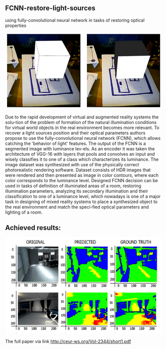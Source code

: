 ## FCNN-restore-light-sources
using fully-convolutional neural network in tasks of restoring optical properties 

![GitHub Logo](images/ar.png)

Due to the rapid development of virtual and augmented reality systems the solu-tion of the problem of formation of the natural illumination conditions for virtual world objects in the real environment becomes more relevant. To recover a light sources position and their optical parameters authors propose to use the fully-convolutional neural network (FCNN), which allows catching the 'behavior of light' features. The output of the FCNN is a segmented image with luminance lev-els. As an encoder it was taken the architecture of VGG-16 with layers that pools and convolves an input and wisely classifies it to one of a class which characterizes its luminance. The image dataset was synthesized with use of the physically correct photorealistic rendering software. Dataset consists of HDR images that were rendered and then presented as image in color contours, where each color corresponds to the luminance level. Designed FCNN decision can be used in tasks of definition of illuminated areas of a room, restoring illumination parameters, analyzing its secondary illumination and their classification to one of a luminance level, which nowadays is one of a major task in designing of mixed reality systems to place a synthesized object to the real environment and match the speci-fied optical parameters and lighting of a room. 

## Achieved results:
![GitHub Logo](images/res.png)

The full paper via link http://ceur-ws.org/Vol-2344/short1.pdf
